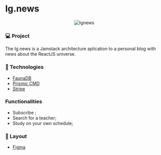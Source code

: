 # Ig.news

<p align="center">
 <img src="/images/ignews-home.png" alt="Ignews" />
</p>

### :computer: Project

<p>The Ig.news is a Jamstack architecture aplication to a personal blog with news about the ReactJS universe.</p>

### :rocket: Technologies
- [FaunaDB](https://fauna.com)
- [Prismic CMD](https://prismic.io)
- [Stripe](https://stripe.com)

### Functionalities
<ul>
  <li>Subscribe ;</li>
  <li>Search for a teacher;</li>
  <li>Study on your own schedule;</li>
</ul>

### :bookmark: Layout
- [Figma](https://www.figma.com/file/gl0fHkQgvaUfXNjuwGtDDs/ig.news?node-id=1%3A2)